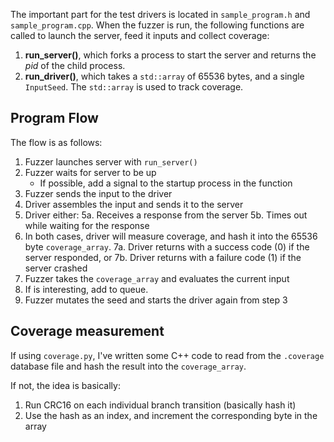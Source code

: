 The important part for the test drivers is located in `sample_program.h` and `sample_program.cpp`. When the fuzzer is run, the following functions are called to launch the server, feed it inputs and collect coverage:

1. **run_server()**, which forks a process to start the server and returns the *pid* of the child process.
2. **run_driver()**, which takes a `std::array` of 65536 bytes, and a single `InputSeed`. The `std::array` is used to track coverage.

## Program Flow

The flow is as follows:
1. Fuzzer launches server with `run_server()`
2. Fuzzer waits for server to be up
    - If possible, add a signal to the startup process in the function
3. Fuzzer sends the input to the driver
4. Driver assembles the input and sends it to the server
5. Driver either:
    5a. Receives a response from the server
    5b. Times out while waiting for the response
6. In both cases, driver will measure coverage, and hash it into the 65536 byte `coverage_array`.
7a. Driver returns with a success code (0) if the server responded, or
7b. Driver returns with a failure code (1) if the server crashed
8. Fuzzer takes the `coverage_array` and evaluates the current input
9. If is interesting, add to queue.
10. Fuzzer mutates the seed and starts the driver again from step 3

## Coverage measurement
If using `coverage.py`, I've written some C++ code to read from the `.coverage` database file and hash the result into the `coverage_array`.

If not, the idea is basically:
1. Run CRC16 on each individual branch transition (basically hash it)
2. Use the hash as an index, and increment the corresponding byte in the array